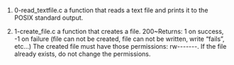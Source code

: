 1. 0-read_textfile.c
	a function that reads a text file and prints it to the POSIX standard output.

2. 1-create_file.c
	a function that creates a file.
	200~Returns: 1 on success, -1 on failure (file can not be created, file can not be written, write “fails”, etc…)
	The created file must have those permissions: rw-------. If the file already exists, do not change the permissions.
